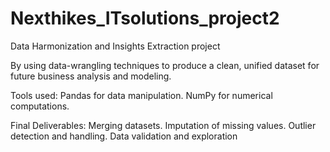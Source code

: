 # Nexthikes_ITsolutions_project2

 Data Harmonization and Insights Extraction project

By using data-wrangling techniques to produce a clean, unified dataset for future business analysis and modeling.

Tools used:
 Pandas for data manipulation.
 NumPy for numerical computations.
 

 Final Deliverables:
 Merging datasets.
 Imputation of missing values.
 Outlier detection and handling.
 Data validation and exploration
